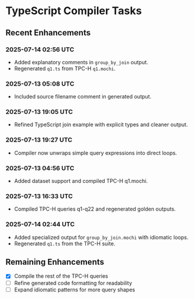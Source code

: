 # TypeScript Compiler Tasks

## Recent Enhancements
### 2025-07-14 02:56 UTC
- Added explanatory comments in `group_by_join` output.
- Regenerated `q1.ts` from TPC-H `q1.mochi`.
### 2025-07-13 05:08 UTC
- Included source filename comment in generated output.

### 2025-07-13 19:05 UTC
- Refined TypeScript join example with explicit types and cleaner output.

### 2025-07-13 19:27 UTC
- Compiler now unwraps simple query expressions into direct loops.

### 2025-07-13 04:56 UTC
- Added dataset support and compiled TPC-H q1.mochi.

### 2025-07-13 16:33 UTC
- Compiled TPC-H queries q1-q22 and regenerated golden outputs.
### 2025-07-14 02:44 UTC
- Added specialized output for `group_by_join.mochi` with idiomatic loops.
- Regenerated `q1.ts` from the TPC-H suite.

## Remaining Enhancements
- [x] Compile the rest of the TPC-H queries
- [ ] Refine generated code formatting for readability
- [ ] Expand idiomatic patterns for more query shapes

